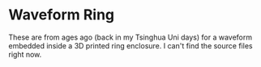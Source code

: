 # Waveform Ring
 
These are from ages ago (back in my Tsinghua Uni days) for a waveform embedded inside a 3D printed ring enclosure. I can't find the source files right now.

